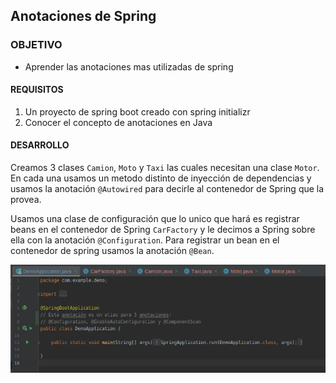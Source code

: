 ## Anotaciones de Spring

### OBJETIVO

- Aprender las anotaciones mas utilizadas de spring

#### REQUISITOS

1. Un proyecto de spring boot creado con spring initializr
2. Conocer el concepto de anotaciones en Java

#### DESARROLLO

Creamos 3 clases `Camion`, `Moto` y `Taxi` las cuales necesitan una clase `Motor`. En cada una usamos un metodo distinto de inyección de dependencias y usamos la anotación `@Autowired` para decirle al contenedor de Spring que la provea.

Usamos una clase de configuración que lo unico que hará es registrar beans en el contenedor de Spring `CarFactory` y le decimos a Spring sobre ella con la anotación `@Configuration`. Para registrar un bean en el contenedor de spring usamos la anotación `@Bean`.

![Anotaciones](anotaciones.png)

